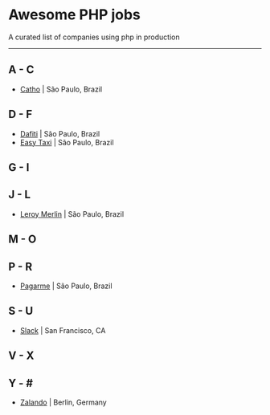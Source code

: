# Awesome PHP jobs
A curated list of companies using php in production 

---

## A - C
* [Catho](http://www.catho.com.br) | São Paulo, Brazil 

## D - F
* [Dafiti](https://www.dafiti.com.br) | São Paulo, Brazil
* [Easy Taxi](http://easytaxi.com.br) | São Paulo, Brazil 

## G - I

## J - L
* [Leroy Merlin](http://leroymerlin.com.br) | São Paulo, Brazil 

## M - O

## P - R
* [Pagarme](http://pagar.me) | São Paulo, Brazil

## S - U
* [Slack](https://slack.com/jobs) | San Francisco, CA 

## V - X

## Y - \#
* [Zalando](https://jobs.zalando.com) | Berlin, Germany
